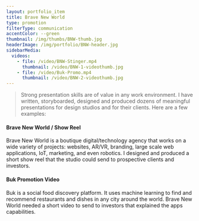 ```yaml
---
layout: portfolio_item
title: Brave New World
type: promotion
filterType: communication
accentColor: --green
thumbnail: /img/thumbs/BNW-thumb.jpg
headerImage: /img/portfolio/BNW-header.jpg
sidebarMedia:
  videos:
    - file: /video/BNW-Stinger.mp4
      thumbnail: /video/BNW-1-videothumb.jpg
    - file: /video/Buk-Promo.mp4
      thumbnail: /video/BNW-2-videothumb.jpg
---
```


> Strong presentation skills are of value in any work environment. I have written, storyboarded, designed and produced dozens of meaningful presentations for design studios and for their clients. Here are a few examples:

#### Brave New World / Show Reel

Brave New World is a boutique digital/technology agency that works on a wide variety of projects: websites, AR/VR, branding, large scale web applications, IoT, marketing, and even robotics. I designed and produced a short show reel that the studio could send to prospective clients and investors.

#### Buk Promotion Video

Buk is a social food discovery platform. It uses machine learning to find and recommend restaurants and dishes in any city around the world. Brave New World needed a short video to send to investors that explained the apps capabilities.
